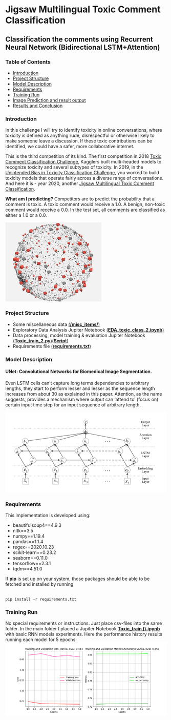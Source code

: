 # Jigsaw Multilingual Toxic Comment Classification
## Classification the comments using Recurrent Neural Network (Bidirectional LSTM+Attention)
### Table of Contents
* [Introduction](#Introduction)
* [Project Structure](#Project-Structure)
* [Model Description](#Model-Description)
* [Requirements](#Requirements)
* [Training Run](#Training-Run)
* [Image Prediction and result output](#Image-Prediction-and-result-output)
* [Results and Conclusion](#Results-and-Conclusion)



### Introduction
In this challenge I will try to identify toxicity in online conversations, where toxicity is defined as anything rude, disrespectful or otherwise likely to make someone leave a discussion. If these toxic contributions can be identified, we could have a safer, more collaborative internet.

This is the third competition of its kind. The first competition in 2018 [Toxic Comment Classification Challenge](https://www.kaggle.com/c/jigsaw-toxic-comment-classification-challenge), Kagglers built multi-headed models to recognize toxicity and several subtypes of toxicity. In 2019, in the [Unintended Bias in Toxicity Classification Challenge](https://www.kaggle.com/c/jigsaw-unintended-bias-in-toxicity-classification), you worked to build toxicity models that operate fairly across a diverse range of conversations. And here it is - year 2020, another [Jigsaw Multilingual Toxic Comment Classification](https://www.kaggle.com/c/jigsaw-multilingual-toxic-comment-classification).

**What am I predicting?**
Competitors are to predict the probability that a comment is toxic. A toxic comment would receive a 1.0. A benign, non-toxic comment would receive a 0.0. In the test set, all comments are classified as either a 1.0 or a 0.0.

<img src="https://github.com/Kochurovskyi/Deep_Neural_Network_Projects/blob/main/RNN%20(Text%20Classification)/misc_items/Toxicity.png" alt="drawing" width="300"/>

### Project Structure
* Some miscellaneous data  [(**/misc_items/**)](https://github.com/Kochurovskyi/Deep_Neural_Network_Projects/tree/main/RNN%20(Text%20Classification))
* Exploratory Data Analysis Jupiter Notebook [(**EDA_toxic_class_2.ipynb**)](https://github.com/Kochurovskyi/Deep_Neural_Network_Projects/blob/main/RNN%20(Text%20Classification)/EDA_Toxic_calss_2.ipynb)
* Data processing, model training & evaluation Jupiter Notebook [(**Toxic_train_2.py**)](https://github.com/Kochurovskyi/Deep_Neural_Network_Projects/blob/main/UNet(semantic%20segmentation)/Train.py)([**Script**](https://github.com/Kochurovskyi/Deep_Neural_Network_Projects/blob/main/RNN%20(Text%20Classification)/tf.py))
* Requirements file [(**requirements.txt**)](https://github.com/Kochurovskyi/Deep_Neural_Network_Projects/blob/main/RNN%20(Text%20Classification)/requirements.txt)



### Model Description
#### UNet: Convolutional Networks for Biomedical Image Segmentation.
Even LSTM cells can’t capture long terms dependencies to arbitrary lengths, they start to perform lesser and lesser as the sequence length increases from about 30 as explained in this paper. Attention, as the name suggests, provides a mechanism where output can ‘attend to’ (focus on) certain input time step for an input sequence of arbitrary length. 

![LSTM Arhc](https://github.com/Kochurovskyi/Deep_Neural_Network_Projects/blob/main/RNN%20(Text%20Classification)/misc_items/Model.png)

### Requirements 
This implementation is developed using:
- beautifulsoup4==4.9.3
- nltk==3.5
- numpy==1.19.4
- pandas==1.1.4
- regex==2020.10.23
- scikit-learn==0.23.2
- seaborn==0.11.0
- tensorflow==2.3.1
- tqdm==4.51.0

If **pip** is set up on your system, those packages should be able to be fetched and installed by running

<pre><code>
pip install -r requirements.txt
</code></pre>

### Training Run
No special requirements or instructions. Just place csv-files into the same folder.
In the main folder I placed a Jupiter Notebook [**Toxic_train ().ipynb**](https://github.com/Kochurovskyi/Deep_Neural_Network_Projects/blob/main/RNN%20(Text%20Classification)/Toxic_train%20(1).ipynb) with basic RNN models experiments. Here the performance history results running each model for 5 epochs:
<img src="https://github.com/Kochurovskyi/Deep_Neural_Network_Projects/blob/main/RNN%20(Text%20Classification)/misc_items/hist_Vanila.png"/>

